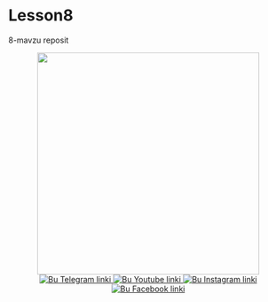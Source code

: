 # Lesson8
8-mavzu reposit
<div id="header" align="center">
  <img src="https://i.giphy.com/media/v1.Y2lkPTc5MGI3NjExNnB6emE2OG9kdGpycDZmdnhzMDZpb3Y4ZmQ2b2ZtbDQ4MmkyczRrdSZlcD12MV9pbnRlcm5hbF9naWZfYnlfaWQmY3Q9Zw/VbnUQpnihPSIgIXuZv/giphy.gif" width="400"/>
  <div id="badges">
  <a href="https://t.me/javohir24_05_2005">
    <img src="https://img.shields.io/badge/telegram-blue?logo=telegram&logoColor=white" alt="Bu Telegram linki"/>
  </a>
  <a href="https://www.youtube.com/">
    <img src="https://img.shields.io/badge/youtube-white?logo=youtube&logoColor=red" alt="Bu Youtube linki"/>
  </a>
  <a href="https://www.instagram.com/javohir">
    <img src="https://img.shields.io/badge/instagram-red?logo=instagram&logoColor=white" alt="Bu Instagram linki"/>
  </a>
  <a href="">
    <img src="https://img.shields.io/badge/facebook-white?logo=facebook&logoColor=blue" alt="Bu Facebook linki"/>
  </a>
</div>
</div>
